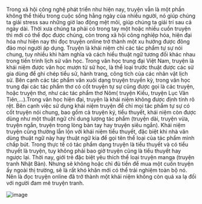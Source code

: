 Trong xã hội công nghệ phát triển như hiện nay, truyện vẫn là một phần không thể thiếu trong cuộc sống hằng ngày của nhiều người, nó giúp chúng ta giải stress sau những giờ lao động mệt mõi, giúp chúng ta giải trí sau cả ngày dài. Thời xưa chúng ta phải có trong tay một hoặc nhiều cuốn truyện thì mới có thể đọc được chúng, còn trong xã hội công nghiệp hóa, hiện đại hóa như hiện nay thì đọc truyện online trở thành một xu hướng được đông đảo mọi người áp dụng. Truyện là khái niệm chỉ các tác phẩm tự sự nói chung, tuy nhiều khi hàm nghĩa và cách hiểu thuật ngữ tương đối khác nhau trong tiến trình lịch sử văn học. Trong văn học trung đại Việt Nam, truyện là khái niệm được văn học mượn từ sử học, là thể loại trước thuật được các sử gia dùng để ghi chép tiểu sử, hành trang, công tích của các nhân vật lịch sử. Bên cạnh các tác phẩm văn xuôi dạng truyện truyền kỳ, trong văn học trung đại các tác phẩm thơ có cốt truyện tự sự cũng được gọi là các truyện, hoặc truyện thơ, như các tác phẩm thơ Nôm( truyện Kiều, truyện Lục Vân Tiên,…).Trong văn học hiện đại, truyện là khái niệm không được định tính rõ rệt. Bên cạnh việc sử dụng khái niệm truyện để chỉ mọi tác phẩm tự sự có cốt truyện nói chung, bao gồm cả truyện ký, tiểu thuyết, khái niệm còn được dùng như một thuật ngữ chỉ dung lượng tác phẩm (truyện dài, truyện vừa, truyện ngắn, truyện trong lòng bàn tay hay truyện siêu ngắn). Khái niệm truyện cũng thường lẫn lộn với khái niệm tiểu thuyết, đặc biệt khi nhà văn dùng thuật ngữ này hay thuật ngữ kia để gọi tên thể loại của tác phẩm mình chấp bút. Trong thực tế có tác phẩm dạng truyện là tiểu thuyết và có tiểu thuyết là truyện, tuy không phải bao giờ truyện cũng là tiểu thuyết hay ngược lại.
Thời nay, giới trẻ đặc biệt yêu thích thể loại truyện manga (truyện tranh Nhật Bản). Nhưng sẽ không hoặc chỉ đủ tiền để mua một cuốn truyện ấy ngoài thị trường, sẽ là rất khó khăn mới có thể trải nghiệm toàn bộ nó. Nên là đọc truyện online đã trở thành một khái niệm không còn quá xa lạ đối với người đam mê truyện tranh.


![image](https://user-images.githubusercontent.com/70284297/221583148-ee6a60bc-706d-47ce-96f9-9b9392d54b20.png)
